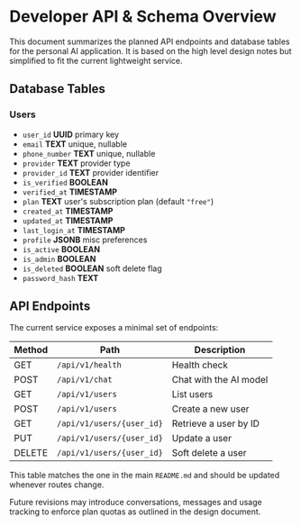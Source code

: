 # Developer API & Schema Overview

This document summarizes the planned API endpoints and database tables for the personal AI application. It is based on the high level design notes but simplified to fit the current lightweight service.

## Database Tables

### Users
- `user_id` **UUID** primary key
- `email` **TEXT** unique, nullable
- `phone_number` **TEXT** unique, nullable
- `provider` **TEXT** provider type
- `provider_id` **TEXT** provider identifier
- `is_verified` **BOOLEAN**
- `verified_at` **TIMESTAMP**
- `plan` **TEXT** user's subscription plan (default `"free"`)
- `created_at` **TIMESTAMP**
- `updated_at` **TIMESTAMP**
- `last_login_at` **TIMESTAMP**
- `profile` **JSONB** misc preferences
- `is_active` **BOOLEAN**
- `is_admin` **BOOLEAN**
- `is_deleted` **BOOLEAN** soft delete flag
- `password_hash` **TEXT**

## API Endpoints

The current service exposes a minimal set of endpoints:

| Method | Path | Description |
| ------ | ---- | ----------- |
| GET    | `/api/v1/health` | Health check |
| POST   | `/api/v1/chat`   | Chat with the AI model |
| GET    | `/api/v1/users` | List users |
| POST   | `/api/v1/users` | Create a new user |
| GET    | `/api/v1/users/{user_id}` | Retrieve a user by ID |
| PUT    | `/api/v1/users/{user_id}` | Update a user |
| DELETE | `/api/v1/users/{user_id}` | Soft delete a user |

This table matches the one in the main `README.md` and should be updated whenever routes change.

Future revisions may introduce conversations, messages and usage tracking to enforce plan quotas as outlined in the design document.
